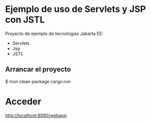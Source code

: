 # Ejemplo de uso de Servlets y JSP con JSTL

Proyecto de ejemplo de tecnologías Jakarta EE:
* Servlets
* Jsp
* JSTL

## Arrancar el proyecto 

$ mvn clean package cargo:run

# Acceder
[http://localhost:8080/webapp](http://localhost:8080/webapp)